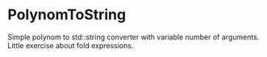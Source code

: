 # PolynomToString
Simple polynom to std::string converter with variable number of arguments.
Little exercise about fold expressions.
